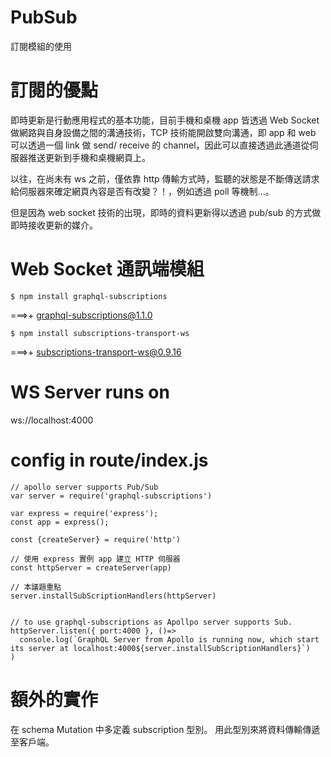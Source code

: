 # PubSub
訂閱模組的使用

# 訂閱的優點

即時更新是行動應用程式的基本功能，目前手機和桌機 app 皆透過 Web Socket 做網路與自身設備之間的溝通技術，TCP 技術能開啟雙向溝通，即 app 和 web 可以透過一個 link 做 send/ receive 的 channel，因此可以直接透過此通道從伺服器推送更新到手機和桌機網頁上。

以往，在尚未有 ws 之前，僅依靠 http 傳輸方式時，監聽的狀態是不斷傳送請求給伺服器來確定網頁內容是否有改變？！，例如透過 poll 等機制...。

但是因為 web socket 技術的出現，即時的資料更新得以透過 pub/sub 的方式做即時接收更新的媒介。

# Web Socket 通訊端模組

    $ npm install graphql-subscriptions

===>+ graphql-subscriptions@1.1.0

    $ npm install subscriptions-transport-ws
    
===>+ subscriptions-transport-ws@0.9.16

# WS Server runs on

ws://localhost:4000

# config in route/index.js

    // apollo server supports Pub/Sub
    var server = require('graphql-subscriptions')

    var express = require('express');
    const app = express();

    const {createServer} = require('http')

    // 使用 express 實例 app 建立 HTTP 伺服器
    const httpServer = createServer(app)

    // 本議題重點
    server.installSubScriptionHandlers(httpServer)


    // to use graphql-subscriptions as Apollpo server supports Sub.
    httpServer.listen({ port:4000 }, ()=>
      console.log(`GraphQL Server from Apollo is running now, which start its server at localhost:4000${server.installSubScriptionHandlers}`)
    )

# 額外的實作

在 schema Mutation 中多定義 subscription 型別。
用此型別來將資料傳輸傳遞至客戶端。
